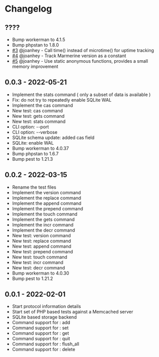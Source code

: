 # Changelog

## ????
- Bump workerman to 4.1.5
- Bump phpstan to 1.8.0
- [#3](https://github.com/josephscott/marmerine/pull/3) @joanhey - Call time() instead of microtime() for uptime tracking
- [#4](https://github.com/josephscott/marmerine/pull/4) @joanhey - Track Marmerine version as a constant
- [#5](https://github.com/josephscott/marmerine/pull/5) @joanhey - Use static anonymous functions, provides a small memory improvement


## 0.0.3 - 2022-05-21
- Implement the stats command ( only a subset of data is available )
- Fix: do not try to repeatedly enable SQLite WAL
- Implement the cas command
- New test: cas command
- New test: gets command
- New test: stats command
- CLI option: --port
- CLI option: --verbose
- SQLite schema update: added cas field
- SQLite: enable WAL
- Bump workerman to 4.0.37
- Bump phpstan to 1.6.7
- Bump pest to 1.21.3


## 0.0.2 - 2022-03-15
- Rename the test files
- Implement the version command
- Implement the replace command
- Implement the append command
- Implement the prepend command
- Implement the touch command
- Implement the gets command
- Implement the incr command
- Implement the decr command
- New test: version command
- New test: replace command
- New test: append command
- New test: prepend command
- New test: touch command
- New test: incr command
- New test: decr command
- Bump workerman to 4.0.30
- Bump pest to 1.21.2


## 0.0.1 - 2022-02-01
- Start protocol information details
- Start set of PHP based tests against a Memcached server
- SQLite based storage backend
- Command support for : add
- Command support for : set
- Command support for : get
- Command support for : quit
- Command support for : flush_all
- Command support for : delete
